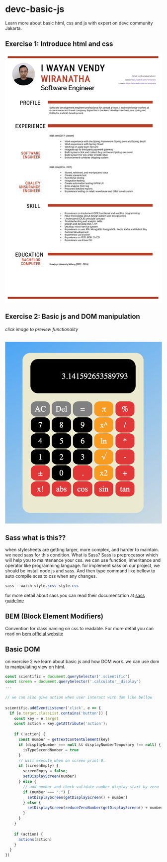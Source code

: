 # devc-basic-js
Learn more about basic html, css and js with expert on devc community Jakarta.

## Exercise 1: Introduce html and css
[![screenshot cv](sc-cv.png "exercise 1 introduce html and css")](https://vendywira.github.io/devc-basic-js/src/exercise-1-introduce-html-css/)

## Exercise 2: Basic js and DOM manipulation
###### click image to preview functionality
[![screenshot cv](sc-calculator.png "click to preview")](https://vendywira.github.io/devc-basic-js/src/exercise-2-basic-js-and-dom-manipulation/)


## Sass what is this??
when stylesheets are getting larger, more complex,
 and harder to maintain. we need sass for this condition. 
What is Sass? Sass is preprocessor which will help you to maintenance your css. we can use function, inheritance and
 operator like programming language.
 for implement sass on our project, we should be install node js and sass.
And then type command like bellow to auto compile scss to css when any changes.
```sass
sass --watch style.scss style.css
```

for more detail about sass you can read their documentation at [sass guideline](https://sass-lang.com/guide)

## BEM (Block Element Modifiers)
Convention for class naming on css to readable. For more detail you can read on [bem official website](http://getbem.com/introduction/)

## Basic DOM 
on exercise 2 we learn about basic js and how DOM work. we can use dom to manipulating view on html.

```javascript
const scientific = document.querySelector('.scientific')
const screen = document.querySelector('.calculator__display')
...

// we can also give action when user interact with dom like bellow

scientific.addEventListener('click', e => {
  if (e.target.classList.contains('button')) {
    const key = e.target
    const action = key.getAttribute('action');

    if (!action) {
      const number = getTextContentElement(key)
      if (displayNumber === null && displayNumberTemporary !== null) {
        isTypeSecondNumber = true
      }
      // will execute when on screen print 0.
      if (screenEmpty) {
        screenEmpty = false;
        setDisplayScreen(number)
      } else {
        // add number and check validate number display start by zero
        if (number === ".") {
          setDisplayScreen(getDisplayScreen() + number)
        } else {
          setDisplayScreen(reduceZeroNumber(getDisplayScreen() + number))
        }
      }
    }

    if (action) {
      actions(action)
    }
  }
})
```
